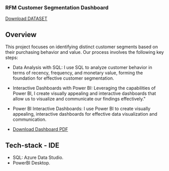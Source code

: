 ### RFM Customer Segmentation Dashboard
[Download DATASET](https://drive.google.com/drive/folders/1jf_oIfKXgbbzbXv93_Kk8XgNdc31hWm8?usp=sharing) 

## Overview
This project focuses on identifying distinct customer segments based on their purchasing behavior and value. Our process involves the following key steps:

 * Data Analysis with SQL: I use SQL to analyze customer behavior in terms of recency, frequency, and monetary value, forming the foundation for effective customer segmentation.

 * Interactive Dashboards with Power BI: Leveraging the capabilities of Power BI, I create visually appealing and interactive dashboards that allow us to visualize and communicate our findings effectively."

 * Power BI Interactive Dashboards: I use Power BI to create visually appealing, interactive dashboards for effective data visualization and communication.
 * [Download Dashboard PDF](https://drive.google.com/drive/folders/1TVh8amK6vIdPELCMsbF9hYJjIr4T-oEk?usp=sharing)
## Tech-stack - IDE
* SQL: Azure Data Studio. 
* PowerBI Desktop.
